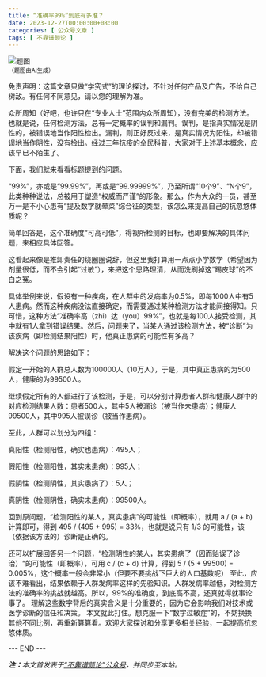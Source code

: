 ```yaml
---
title: “准确率99%”到底有多准？
date: 2023-12-27T00:00:00+08:00
categories: [ 公众号文章 ]
tags: [ 不靠谱颜论 ]
---
```


<div class="p-3 text-center">
  <img class="img-fluid" src="/images/2023/1227/01.png" alt="题图" style="max-width:640px">
  <div><small>（题图由AI生成）</small></div>
</div>

免责声明：这篇文章只做“学究式”的理论探讨，不针对任何产品及广告，不给自己树敌。有任何不同意见，请以您的理解为准。

众所周知（好吧，也许只在“专业人士”范围内众所周知），没有完美的检测方法。也就是说，任何检测方法，总有一定概率的误判和漏判。误判，是指真实情况是阴性的，被错误地当作阳性检出。漏判，则正好反过来，是真实情况为阳性，却被错误地当作阴性，没有检出。经过三年抗疫的全民科普，大家对于上述基本概念，应该早已不陌生了。

下面，我们就来看看标题提到的问题。

“99%”，亦或是“99.99%”，再或是“99.99999%”，乃至所谓“10个9”、“N个9”，此类种种说法，总被用于塑造“权威而严谨”的形象。那么，作为大众的一员，甚至万一是不小心患有“提及数字就晕菜”综合征的类型，该怎么来提高自己的抗忽悠体质呢？

简单回答是，这个准确度“可高可低”，得视所检测的目标，也即要解决的具体问题，来相应具体回答。

这看起来像是推卸责任的绕圈圈说辞，但这里我打算用一点点小学数学（希望因为剂量很低，而不会引起“过敏”），来把这个思路理清，从而洗刷掉这“踢皮球”的不白之冤。

具体举例来说，假设有一种疾病，在人群中的发病率为0.5%，即每1000人中有5人患病。然而这种疾病没法直接确定，而需要通过某种检测方法才能间接得知。只可惜，这种方法“准确率高（zhi）达（you）99%”，也就是每100人接受检测，其中就有1人拿到错误结果。然后，问题来了，当某人通过该检测方法，被“诊断”为该疾病（即检测结果阳性）时，他真正患病的可能性有多高？

解决这个问题的思路如下：

假定一开始的人群总人数为100000人（10万人），于是，其中真正患病的为500人，健康的为99500人。

继续假定所有的人都进行了该检测，于是，可以分别计算患者人群和健康人群中的对应检测结果人数：患者500人，其中5人被漏诊（被当作未患病）；健康人99500人，其中995人被误诊（被当作患病）。

至此，人群可以划分为四组：

真阳性（检测阳性，确实也患病）：495人；

假阳性（检测阳性，其实未患病）：995人；

假阴性（检测阴性，其实患病了）：5人；

真阴性（检测阴性，确实未患病）：99500人。

回到原问题，“检测阳性的某人，真实患病”的可能性（即概率），就用 a / (a + b) 计算即可，得到 495 / (495 + 995) = 33%，也就是说只有 1/3 的可能性，该（依据该方法的）诊断是正确的。

还可以扩展回答另一个问题，“检测阴性的某人，其实患病了（因而贻误了诊治）“的可能性（即概率），可用 c / (c + d) 计算，得到 5 / (5 + 99500) = 0.005%，这个概率一般会非常小（但要不要挑战下巨大的人口基数呢）
至此，应该不难看出，结果依赖于人群发病率这样的先验知识。人群发病率越低，对检测方法的准确率的挑战就越高。所以，99%的准确度，到底高不高，还真就得就事论事了。
理解这些数字背后的真实含义是十分重要的，因为它会影响我们对技术或医学诊断的信任和决策。
本文就此打住。想克服一下“数字过敏症”的，不妨换换其他不同比例，再重新算算看。欢迎大家探讨和分享更多相关经验，一起提高抗忽悠体质。

<div class="p-5 text-center">--- END ---</div>

<i><b>注：</b>本文首发表于[“不靠谱颜论”公众号](https://mp.weixin.qq.com/s/i9hTjjSiGs7u6B91BO47RA)，并同步至本站。</i>
